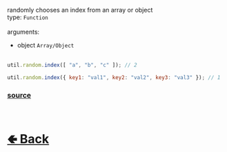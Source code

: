 randomly chooses an index from an array or object<br>
type: `Function`<br><br>
arguments: 
- object `Array/Object`
<br><br>

```js
util.random.index([ "a", "b", "c" ]); // 2

util.random.index({ key1: "val1", key2: "val2", key3: "val3" }); // 1
```

### [source](https://github.com/shysolocup/noscord.js/blob/main/src/Services/UtilService/custard/random.js)


<br> <h1> [🢀 Back](https://github.com/shysolocup/noscord.js/wiki/Util.random) </h1>